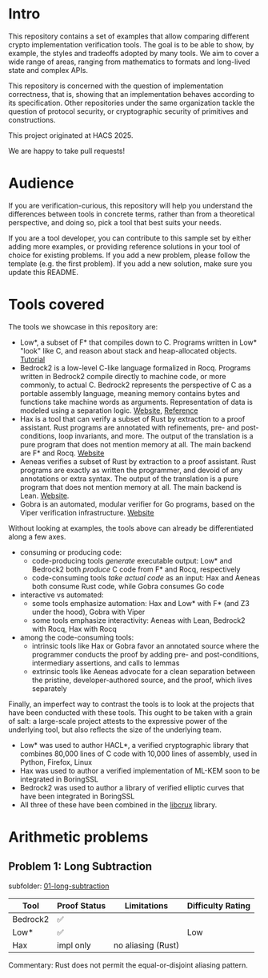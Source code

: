# Intro

This repository contains a set of examples that allow comparing different crypto implementation
verification tools. The goal is to be able to show, by example, the styles and tradeoffs adopted by
many tools. We aim to cover a wide range of areas, ranging from mathematics to formats and long-lived
state and complex APIs.

This repository is concerned with the question of implementation correctness, that is, showing that
an implementation behaves according to its specification. Other repositories under the same
organization tackle the question of protocol security, or cryptographic security of primitives and
constructions.

This project originated at HACS 2025.

We are happy to take pull requests!

# Audience

If you are verification-curious, this repository will help you understand the differences between
tools in concrete terms, rather than from a theoretical perspective, and doing so, pick a tool that
best suits your needs.

If you are a tool developer, you can contribute to this sample set by either adding more examples,
or providing reference solutions in your tool of choice for existing problems. If you add a new
problem, please follow the template (e.g. the first problem). If you add a new solution, make sure
you update this README.

# Tools covered

The tools we showcase in this repository are:
- Low\*, a subset of F\* that compiles down to C. Programs written in Low\* "look" like C, and
  reason about stack and heap-allocated objects.
  [Tutorial](https://fstarlang.github.io/lowstar/html/index.html)
- Bedrock2 is a low-level C-like language formalized in Rocq. Programs written in Bedrock2 compile
  directly to machine code, or more commonly, to actual C. Bedrock2 represents the perspective of C
  as a portable assembly language, meaning memory contains bytes and functions take machine words as
  arguments. Representation of data is modeled using a separation logic.
  [Website](https://github.com/mit-plv/bedrock2),
  [Reference](http://adam.chlipala.net/theses/andreser.pdf)
- Hax is a tool that can verify a subset of Rust by extraction to a proof assistant. Rust programs
  are annotated with refinements, pre- and post-conditions, loop invariants, and more. The output of
  the translation is a pure program that does not mention memory at all. The main backend are F\* and Rocq.
  [Website](https://hax.cryspen.com)
- Aeneas verifies a subset of Rust by extraction to a proof assistant. Rust programs are exactly as
  written the programmer, and devoid of any annotations or extra syntax. The output of the
  translation is a pure program that does not mention memory at all. The main backend is Lean.
  [Website](https://aeneasverif.github.io).
- Gobra is an automated, modular verifier for Go programs, based on the Viper verification
  infrastructure. [Website](https://www.pm.inf.ethz.ch/research/gobra.html)

Without looking at examples, the tools above can already be differentiated along a few axes.
- consuming or producing code:
  - code-producing tools *generate* executable output: Low\* and Bedrock2 both *produce* C code from
    F\* and Rocq, respectively
  - code-consuming tools *take actual code* as an input: Hax and Aeneas both consume Rust code, while
    Gobra consumes Go code
- interactive vs automated:
  - some tools emphasize automation: Hax and Low\* with F\* (and Z3 under the hood), Gobra with Viper
  - some tools emphasize interactivity: Aeneas with Lean, Bedrock2 with Rocq, Hax with Rocq
- among the code-consuming tools:
  - intrinsic tools like Hax or Gobra favor an annotated source where the programmer conducts the
    proof by adding pre- and post-conditions, intermediary assertions, and calls to lemmas
  - extrinsic tools like Aeneas advocate for a clean separation between the pristine,
    developer-authored source, and the proof, which lives separately

Finally, an imperfect way to contrast the tools is to look at the projects that have been conducted
with these tools. This ought to be taken with a grain of salt: a large-scale project
attests to the expressive power of the underlying tool, but also reflects the size of the underlying
team.
- Low\* was used to author HACL\*, a verified cryptographic library that combines 80,000 lines of C
  code with 10,000 lines of assembly, used in Python, Firefox, Linux
- Hax was used to author a verified implementation of ML-KEM soon to be integrated in BoringSSL
- Bedrock2 was used to author a library of verified elliptic curves that have been integrated in
  BoringSSL
- All three of these have been combined in the [libcrux](https://github.com/cryspen/libcrux) library.

# Arithmetic problems

## Problem 1: Long Subtraction

subfolder: [01-long-subtraction](01-long-subtraction/)

| Tool      | Proof Status      | Limitations        | Difficulty Rating |
| --------- | ----------------- | -----------------  | ----------------- |
| Bedrock2  | ✅                |                    |                   |
| Low\*     | ✅                |                    | Low               |
| Hax       | impl only         | no aliasing (Rust) |                   |

Commentary: Rust does not permit the equal-or-disjoint aliasing pattern.
